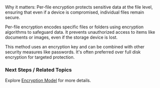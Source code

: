 
Why it matters: Per-file encryption protects sensitive data at the file level, ensuring that even if a device is compromised, individual files remain secure.

Per-file encryption encodes specific files or folders using encryption algorithms to safeguard data. It prevents unauthorized access to items like documents or images, even if the storage device is lost.

This method uses an encryption key and can be combined with other security measures like passwords. It's often preferred over full disk encryption for targeted protection.

### Next Steps / Related Topics
Explore [Encryption Model](https://fenixpyre.com/docs/encryption-model) for more details.
